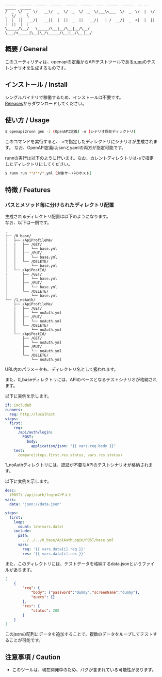 ```
_____  _____  _____  _____  _____  _____  ___  _____  _____  __ __  _____  _____ 
/  _  \/  _  \/   __\/  _  \/  _  \/  _  \/___\<___  \/  _  \/  |  \/  _  \/  _  \
|  |  ||   __/|   __||  |  ||  _  ||   __/|   | /  __/|  _  <|  |  ||  |  ||  |  |
\_____/\__/   \_____/\__|__/\__|__/\__/   \___/<_____|\__|\_/\_____/\__|__/\__|__/
```

## 概要 / General

このユーティリティは、openapiの定義からAPIテストツールである[runn](https://github.com/k1LoW/runn)のテストシナリオを生成するものです。

## インストール / Install

シングルバイナリで稼働するため、インストールは不要です。  
[Releases](https://github.com/calloc134/openapi2runn)からダウンロードしてください。

## 使い方 / Usage

```bash
$ openapi2runn gen -i (OpenAPI定義) -o (シナリオ保存ディレクトリ)
```

このコマンドを実行すると、`-o`で指定したディレクトリにシナリオが生成されます。
なお、OpenAPI定義はjsonとyamlの両方が指定可能です。

runnの実行は以下のように行います。なお、カレントディレクトリは`-o`で指定したディレクトリにしてください。

```bash
$ runn run **/**/*.yml (対象サーバのホスト)
```

## 特徴 / Features

### パスとメソッド毎に分けられたディレクトリ配置

生成されるディレクトリ配置は以下のようになります。  
なお、以下は一例です。

```
.
├── /0_base/
│   ├── /ApiProfileMe/
|   |   ├── /GET/
│   │   │   └── base.yml
│   │   ├── /PUT/
│   │   │   └── base.yml
│   │   └── /DELETE/
│   │       └── base.yml
│   └── /ApiPostId/
|       ├── /GET/
│       │   └── base.yml
│       ├── /PUT/
│       │   └── base.yml
│       └── /DELETE/
│           └── base.yml
└── /1_noAuth/
    ├── /ApiProfileMe/
    |   ├── /GET/
    │   │   └── noAuth.yml
    │   ├── /PUT/
    │   │   └── noAuth.yml
    │   └── /DELETE/
    │       └── noAuth.yml
    └── /ApiPostId/
        ├── /GET/
        │   └── noAuth.yml
        ├── /PUT/
        │   └── noAuth.yml
        └── /DELETE/
            └── noAuth.yml
``` 
URL内のパラメータも、ディレクトリ名として扱われます。

また、0_baseディレクトリには、APIのベースとなるテストシナリオが格納されます。

以下に実例を示します。
    
```yaml
if: included
runners:
  req: http://localhost
steps:
  first:
    req:
      /api/auth/login:
        POST:
          body: 
            application/json: "{{ vars.req.body }}"
    test:
      compare(steps.first.res.status, vars.res.status)
```

1_noAuthディレクトリには、認証が不要なAPIのテストシナリオが格納されます。

以下に実例を示します。
    
```yaml
desc:
  (POST) /api/auth/loginのテスト
vars:
  data: "json://data.json"

steps:
  first:
    loop: 
      count: len(vars.data)
    include:
      path:
        ../../../0_base/ApiAuthLogin/POST/base.yml
      vars:
        req: '{{ vars.data[i].req }}'
        res: '{{ vars.data[i].res }}'
```
また、このディレクトリには、テストデータを格納するdata.jsonというファイルがあります。

```json
[
    {
        "req": {
            "body": {"password":"dummy","screenName":"dummy"},
            "query": {}
        },
        "res": {
            "status": 200
        }
    }
]
```
このjsonの配列にデータを追加することで、複数のデータをループしてテストすることが可能です。

## 注意事項 / Caution

- このツールは、現在開発中のため、バグが含まれている可能性があります。












